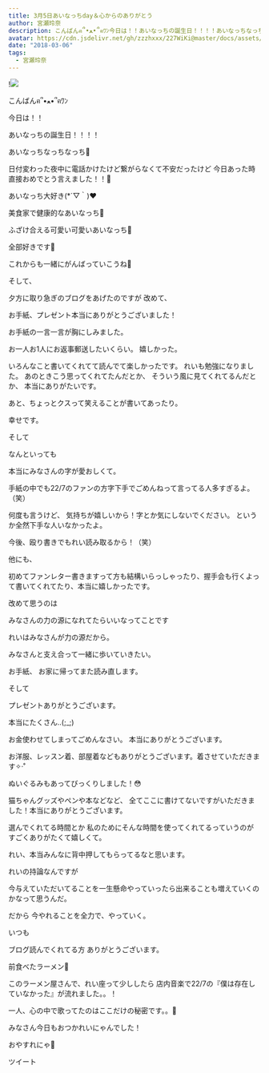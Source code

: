 ```yaml
---
title: 3月5日あいなっちday＆心からのありがとう
author: 宮瀬玲奈
description: こんばんฅ՞•ﻌ•՞ฅﾜﾝ今日は！！あいなっちの誕生日！！！！あいなっちなっちなっち💓日付変わった夜中に電話かけたけど繋がらなくて不安だった...
avatar: https://cdn.jsdelivr.net/gh/zzzhxxx/227WiKi@master/docs/assets/photo/avatar/reina.jpg
date: "2018-03-06"
tags:
  - 宮瀬玲奈
---
```


!![](https://cdn.jsdelivr.net/gh/zzzhxxx/227WiKi-image@master/blog-image/reina-2018-03-06_1.jpg)





こんばんฅ՞•ﻌ•՞ฅﾜﾝ







今日は！！







あいなっちの誕生日！！！！







あいなっちなっちなっち💓





日付変わった夜中に電話かけたけど繋がらなくて不安だったけど
今日あった時直接おめでとう言えました！！💓









あいなっち大好き(*´▽｀)❤︎






美食家で健康的なあいなっち💓

ふざけ合える可愛い可愛いあいなっち💓








全部好きです💓






これからも一緒にがんばっていこうね💓










そして、



夕方に取り急ぎのブログをあげたのですが
改めて、

お手紙、プレゼント本当にありがとうございました！












お手紙の一言一言が胸にしみました。






お一人お1人にお返事郵送したいくらい。
嬉しかった。




いろんなこと書いてくれてて読んでて楽しかったです。
れいも勉強になりました。
あのときこう思ってくれてたんだとか、
そういう風に見てくれてるんだとか、
本当にありがたいです。

あと、ちょっとクスって笑えることが書いてあったり。






幸せです。












そして


なんといっても

本当にみなさんの字が愛おしくて。







手紙の中でも22/7のファンの方字下手でごめんねって言ってる人多すぎるよ。（笑）



何度も言うけど、
気持ちが嬉しいから！字とか気にしないでください。
というか全然下手な人いなかったよ。



今後、殴り書きでもれい読み取るから！（笑）









他にも、

初めてファンレター書きますって方も結構いらっしゃったり、握手会も行くよって書いてくれてたり、本当に嬉しかったです。








改めて思うのは




みなさんの力の源になれてたらいいなってことです










れいはみなさんが力の源だから。 













みなさんと支え合って一緒に歩いていきたい。










お手紙、
お家に帰ってまた読み直します。













そして

プレゼントありがとうございます。


本当にたくさん..(;_;)


お金使わせてしまってごめんなさい。
本当にありがとうございます。


お洋服、レッスン着、部屋着などもありがとうございます。着させていただきます✧‧˚

ぬいぐるみもあってびっくりしました！😳

猫ちゃんグッズやペンや本などなど、
全てここに書けてないですがいただきました！本当にありがとうございます。



選んでくれてる時間とか
私のためにそんな時間を使ってくれてるっていうのが
すごくありがたくて嬉しくて。














れい、本当みんなに背中押してもらってるなと思います。














れいの持論なんですが



今与えていただいてることを一生懸命やっていったら出来ることも増えていくのかなって思うんだ。




だから
今やれることを全力で、やっていく。










いつも



ブログ読んでくれてる方
ありがとうございます。






前食べたラーメン🍜





このラーメン屋さんで、れい座って少ししたら
店内音楽で22/7の『僕は存在していなかった』が流れました。。！

一人、心の中で歌ってたのはここだけの秘密です。。💓





みなさん今日もおつかれいにゃんでした！

おやすれにゃ💓


ツイート



